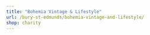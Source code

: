 ```yaml
---
title: "Bohemia Vintage & Lifestyle"
url: /bury-st-edmunds/bohemia-vintage-and-lifestyle/
shop: charity
---
```

